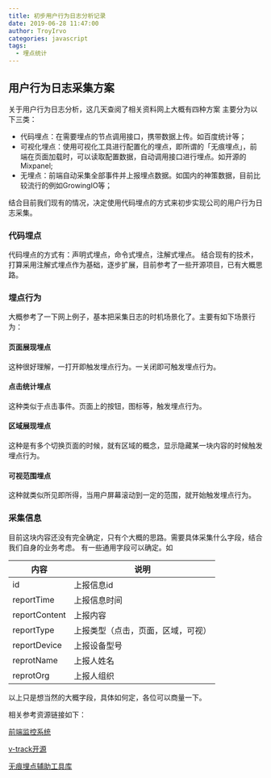 ```yaml
---
title: 初步用户行为日志分析记录
date: 2019-06-28 11:47:00
author: TroyIrvo
categories: javascript
tags:
  - 埋点统计
---
```


## 用户行为日志采集方案 ##
关于用户行为日志分析，这几天查阅了相关资料网上大概有四种方案
主要分为以下三类：

- 代码埋点：在需要埋点的节点调用接口，携带数据上传。如百度统计等；
- 可视化埋点：使用可视化工具进行配置化的埋点，即所谓的「无痕埋点」，前端在页面加载时，可以读取配置数据，自动调用接口进行埋点。如开源的Mixpanel;
- 无埋点：前端自动采集全部事件并上报埋点数据。如国内的神策数据，目前比较流行的例如GrowingIO等；

结合目前我们现有的情况，决定使用代码埋点的方式来初步实现公司的用户行为日志采集。

### 代码埋点 ###

代码埋点的方式有：声明式埋点，命令式埋点，注解式埋点。
结合现有的技术，打算采用注解式埋点作为基础，逐步扩展，目前参考了一些开源项目，已有大概思路。

### 埋点行为 ###
大概参考了一下网上例子，基本把采集日志的时机场景化了。主要有如下场景行为：
#### 页面展现埋点 ####
这种很好理解，一打开即触发埋点行为。一关闭即可触发埋点行为。

#### 点击统计埋点 ####

这种类似于点击事件。页面上的按钮，图标等，触发埋点行为。

#### 区域展现埋点 ####
这种是有多个切换页面的时候，就有区域的概念，显示隐藏某一块内容的时候触发埋点行为。
#### 可视范围埋点 ####
这种就类似所见即所得，当用户屏幕滚动到一定的范围，就开始触发埋点行为。


### 采集信息 ###

目前这块内容还没有完全确定，只有个大概的思路。需要具体采集什么字段，结合我们自身的业务考虑。
有一些通用字段可以确定。如

内容 | 说明
---|---
id | 上报信息id
reportTime | 上报信息时间
reportContent | 上报内容
reportType |  上报类型（点击，页面，区域，可视）
reportDevice | 上报设备型号
reprotName | 上报人姓名
reprotOrg | 上报人组织

以上只是想当然的大概字段，具体如何定，各位可以商量一下。

相关参考资源链接如下：

[前端监控系统](https://www.webfunny.cn/?source=1)

[v-track开源](https://lhammer.cn/v-track/#/)

[无痕埋点辅助工具库](https://github.com/Qquanwei/trackpoint-tools)






